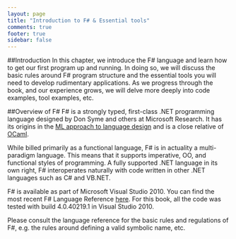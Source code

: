 ```yaml
---
layout: page
title: "Introduction to F# & Essential tools"
comments: true
footer: true
sidebar: false
---
```


##Introduction
In this chapter, we introduce the F# language and learn how to get our first program up and running. 
In doing so, we will discuss the basic rules around F# program structure and the essential tools you will need to develop rudimentary applications. 
As we progress through the book, and our experience grows, we will delve more deeply into code examples, tool examples, etc.

##Overview of F#
F# is a strongly typed, first-class .NET programming language designed by Don Syme and others at Microsoft Research.
It has its origins in the [ML approach to language design](http://en.wikipedia.org/wiki/ML_programming_language) and is a close relative of [OCaml](http://en.wikipedia.org/wiki/OCaml).

While billed primarily as a functional language, F# is in actuality a multi-paradigm language. 
This means that it supports imperative, OO, and functional styles of programming. 
A fully supported .NET language in its own right, F# interoperates naturally with code written in other .NET languages such as C# and VB.NET.

F# is available as part of Microsoft Visual Studio 2010. 
You can find the most recent F# Language Reference [here](http://msdn.microsoft.com/en-us/library/dd233181). 
For this book, all the code was tested with build 4.0.40219.1 in Visual Studio 2010.

Please consult the language reference for the basic rules and regulations of F#, e.g. the rules around defining a valid symbolic name, etc.